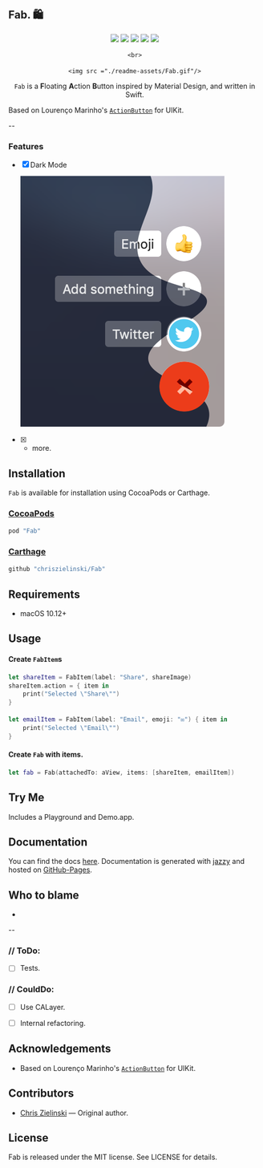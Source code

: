 Fab. 🛍️
----

<!--[![Platform](https://img.shields.io/cocoapods/p/Fab.svg?style=flat)](http://cocoadocs.org/docsets/Fab) 
[![Pod Version](https://img.shields.io/cocoapods/v/Fab.svg?style=flat)](http://cocoadocs.org/docsets/Fab/) 
[![Carthage compatible](https://img.shields.io/badge/Carthage-compatible-4BC51D.svg?style=flat)](https://github.com/Carthage/Carthage)
[![Swift Version](https://img.shields.io/badge/language-swift%204.2-brightgreen.svg)](https://developer.apple.com/swift) 
[![GitHub license](https://img.shields.io/badge/license-MIT-blue.svg)](https://github.com/piemonte/Player/blob/master/LICENSE)

![Action Button](./readme-assets/ActionButton.gif)
-->

<div style="text-align:center">
	<a href="http://cocoadocs.org/docsets/Fab" style="text-decoration:none">
		<img src ="https://img.shields.io/cocoapods/p/Fab.svg?style=flat"/>
	</a>
<img src ="https://img.shields.io/cocoapods/v/Fab.svg?style=flat"/>
<img src ="https://img.shields.io/badge/Carthage-compatible-4BC51D.svg?style=flat"/>
<img src ="https://img.shields.io/badge/language-swift%204.2-brightgreen.svg"/>
<img src ="https://img.shields.io/badge/license-MIT-blue.svg"/>

	<br>

	<img src ="./readme-assets/Fab.gif"/>
</div>

<p align="center"><code>Fab</code> is a <b>F</b>loating <b>A</b>ction <b>B</b>utton inspired by Material Design, and written in Swift.

<br>

Based on Lourenço Marinho's <a href="https://github.com/lourenco-marinho/ActionButton"><code>ActionButton</code></a> for UIKit.
<br></p>

--

### Features

- [x] Dark Mode
	
	![Dark Mode](./readme-assets/light-dark-mode.png)
- [x] + more.


Installation
----

`Fab` is available for installation using CocoaPods or Carthage.

### [CocoaPods](http://cocoapods.org/)

```ruby
pod "Fab"
```

### [Carthage](https://github.com/Carthage/Carthage)

```ruby
github "chriszielinski/Fab"
```


Requirements
----

- macOS 10.12+


Usage
----

#### Create `FabItem`s
```swift
let shareItem = FabItem(label: "Share", shareImage)
shareItem.action = { item in
	print("Selected \"Share\"")
}

let emailItem = FabItem(label: "Email", emoji: "✉️") { item in
	print("Selected \"Email\"")
}
```

#### Create `Fab` with items.
```swift
let fab = Fab(attachedTo: aView, items: [shareItem, emailItem])
```


Try Me
----

Includes a Playground and Demo.app.


Documentation
----

You can find the docs [here](http://chriszielinski.github.io/Fab/). Documentation is generated with [jazzy](https://github.com/realm/jazzy) and hosted on [GitHub-Pages](https://pages.github.com).


Who to blame
----

- 


--
### // ToDo:

- [ ] Tests.

### // CouldDo:

- [ ] Use CALayer.
- [ ] Internal refactoring.


Acknowledgements
----

* Based on Lourenço Marinho's [`ActionButton`](https://github.com/lourenco-marinho/ActionButton) for UIKit.


Contributors
----

- [Chris Zielinski](https://github.com/chriszielinski) — Original author.


License
----

Fab is released under the MIT license. See LICENSE for details.

